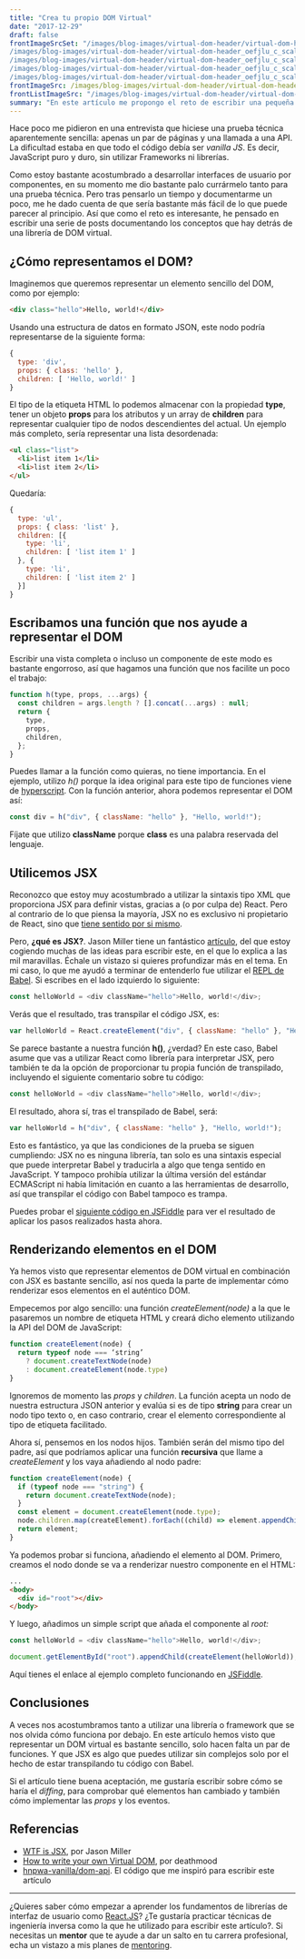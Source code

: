 ```yaml
---
title: "Crea tu propio DOM Virtual"
date: "2017-12-29"
draft: false
frontImageSrcSet: "/images/blog-images/virtual-dom-header/virtual-dom-header_oefjlu_c_scale,w_200.jpg 200w,
/images/blog-images/virtual-dom-header/virtual-dom-header_oefjlu_c_scale,w_643.jpg 643w,
/images/blog-images/virtual-dom-header/virtual-dom-header_oefjlu_c_scale,w_941.jpg 941w,
/images/blog-images/virtual-dom-header/virtual-dom-header_oefjlu_c_scale,w_1194.jpg 1194w,
/images/blog-images/virtual-dom-header/virtual-dom-header_oefjlu_c_scale,w_1400.jpg 1400w"
frontImageSrc: /images/blog-images/virtual-dom-header/virtual-dom-header_oefjlu_c_scale,w_643.jpg
frontListImageSrc: "/images/blog-images/virtual-dom-header/virtual-dom-header_oefjlu_c_scale,w_200.jpg"
summary: "En este artículo me propongo el reto de escribir una pequeña librería para aprovechar y explicar los conceptos que hay detrás del DOM Virtual."
---
```


Hace poco me pidieron en una entrevista que hiciese una prueba técnica
aparentemente sencilla: apenas un par de páginas y una llamada a una API. La
dificultad estaba en que todo el código debía ser _vanilla JS_. Es decir,
JavaScript puro y duro, sin utilizar Frameworks ni librerías.

Como estoy bastante acostumbrado a desarrollar interfaces de usuario por
componentes, en su momento me dio bastante palo currármelo tanto para una prueba
técnica. Pero tras pensarlo un tiempo y documentarme un poco, me he dado cuenta
de que sería bastante más fácil de lo que puede parecer al principio. Así que
como el reto es interesante, he pensado en escribir una serie de posts
documentando los conceptos que hay detrás de una librería de DOM virtual.

## ¿Cómo representamos el DOM?

Imaginemos que queremos representar un elemento sencillo del DOM, como por
ejemplo:

```html
<div class="hello">Hello, world!</div>
```

Usando una estructura de datos en formato JSON, este nodo podría representarse
de la siguiente forma:

```js
{
  type: 'div',
  props: { class: 'hello' },
  children: [ 'Hello, world!' ]
}
```

El tipo de la etiqueta HTML lo podemos almacenar con la propiedad **type**,
tener un objeto **props** para los atributos y un array de **children** para
representar cualquier tipo de nodos descendientes del actual. Un ejemplo más
completo, sería representar una lista desordenada:

```html
<ul class="list">
  <li>list item 1</li>
  <li>list item 2</li>
</ul>
```

Quedaría:

```js
{
  type: 'ul',
  props: { class: 'list' },
  children: [{
    type: 'li',
    children: [ 'list item 1' ]
  }, {
    type: 'li',
    children: [ 'list item 2' ]
  }]
}
```

## Escribamos una función que nos ayude a representar el DOM

Escribir una vista completa o incluso un componente de este modo es bastante
engorroso, así que hagamos una función que nos facilite un poco el trabajo:

```js
function h(type, props, ...args) {
  const children = args.length ? [].concat(...args) : null;
  return {
    type,
    props,
    children,
  };
}
```

Puedes llamar a la función como quieras, no tiene importancia. En el ejemplo,
utilizo _h()_ porque la idea original para este tipo de funciones viene de
[hyperscript](https://github.com/hyperhype/hyperscript). Con la función
anterior, ahora podemos representar el DOM así:

```js
const div = h("div", { className: "hello" }, "Hello, world!");
```

Fíjate que utilizo **className** porque **class** es una palabra reservada del
lenguaje.

## Utilicemos JSX

Reconozco que estoy muy acostumbrado a utilizar la sintaxis tipo XML que
proporciona JSX para definir vistas, gracias a (o por culpa de) React. Pero al
contrario de lo que piensa la mayoría, JSX no es exclusivo ni propietario de
React, sino que [tiene sentido por si mismo](https://facebook.github.io/jsx/).

Pero, **¿qué es JSX?**. Jason Miller tiene un fantástico
[artículo](https://jasonformat.com/wtf-is-jsx/), del que estoy cogiendo muchas
de las ideas para escribir este, en el que lo explica a las mil maravillas.
Échale un vistazo si quieres profundizar más en el tema. En mi caso, lo que me
ayudó a terminar de entenderlo fue utilizar el [REPL de
Babel](https://babeljs.io/repl). Si escribes en el lado izquierdo lo siguiente:

```js
const helloWorld = <div className="hello">Hello, world!</div>;
```

Verás que el resultado, tras transpilar el código JSX, es:

```js
var helloWorld = React.createElement("div", { className: "hello" }, "Hello, world!");
```

Se parece bastante a nuestra función **h()**, ¿verdad? En este caso, Babel asume
que vas a utilizar React como librería para interpretar JSX, pero también te da
la opción de proporcionar tu propia función de transpilado, incluyendo el
siguiente comentario sobre tu código:

```js
const helloWorld = <div className="hello">Hello, world!</div>;
```

El resultado, ahora sí, tras el transpilado de Babel, será:

```js
var helloWorld = h("div", { className: "hello" }, "Hello, world!");
```

Esto es fantástico, ya que las condiciones de la prueba se siguen cumpliendo:
JSX no es ninguna librería, tan solo es una sintaxis especial que puede
interpretar Babel y traducirla a algo que tenga sentido en JavaScript. Y tampoco
prohibía utilizar la última versión del estándar ECMAScript ni había limitación
en cuanto a las herramientas de desarrollo, así que transpilar el código con
Babel tampoco es trampa.

Puedes probar el [siguiente código en JSFiddle](https://jsfiddle.net/58pmedyd/)
para ver el resultado de aplicar los pasos realizados hasta ahora.

## Renderizando elementos en el DOM

Ya hemos visto que representar elementos de DOM virtual en combinación con JSX
es bastante sencillo, así nos queda la parte de implementar cómo renderizar esos
elementos en el auténtico DOM.

Empecemos por algo sencillo: una función _createElement(node)_ a la que le
pasaremos un nombre de etiqueta HTML y creará dicho elemento utilizando la API
del DOM de JavaScript:

```js
function createElement(node) {
  return typeof node === ‘string’
    ? document.createTextNode(node)
    : document.createElement(node.type)
}
```

Ignoremos de momento las _props_ y _children_. La función acepta un nodo de
nuestra estructura JSON anterior y evalúa si es de tipo **string** para crear un
nodo tipo texto o, en caso contrario, crear el elemento correspondiente al tipo
de etiqueta facilitado.

Ahora sí, pensemos en los nodos hijos. También serán del mismo tipo del padre,
así que podríamos aplicar una función **recursiva** que llame a _createElement_
y los vaya añadiendo al nodo padre:

```js
function createElement(node) {
  if (typeof node === "string") {
    return document.createTextNode(node);
  }
  const element = document.createElement(node.type);
  node.children.map(createElement).forEach((child) => element.appendChild(child));
  return element;
}
```

Ya podemos probar si funciona, añadiendo el elemento al DOM. Primero, creamos el
nodo donde se va a renderizar nuestro componente en el HTML:

```html
...
<body>
  <div id="root"></div>
</body>
```

Y luego, añadimos un simple script que añada el componente al _root:_

```js
const helloWorld = <div className="hello">Hello, world!</div>;

document.getElementById("root").appendChild(createElement(helloWorld));
```

Aquí tienes el enlace al ejemplo completo funcionando en [JSFiddle](https://jsfiddle.net/oL0bmwg7/).

## Conclusiones

A veces nos acostumbramos tanto a utilizar una librería o framework que se nos
olvida cómo funciona por debajo. En este artículo hemos visto que representar un
DOM virtual es bastante sencillo, solo hacen falta un par de funciones. Y que
JSX es algo que puedes utilizar sin complejos solo por el hecho de estar
transpilando tu código con Babel.

Si el artículo tiene buena aceptación, me gustaría escribir sobre cómo se haría
el _diffing_, para comprobar qué elementos han cambiado y también cómo
implementar las _props_ y los eventos.

## Referencias

- [WTF is JSX](https://jasonformat.com/wtf-is-jsx/), por Jason Miller
- [How to write your own Virtual
  DOM](https://medium.com/@deathmood/how-to-write-your-own-virtual-dom-ee74acc13060),
  por deathmood
- [hnpwa-vanilla/dom-api](https://github.com/cristianbote/hnpwa-vanilla/blob/master/src/core/dom-api.js). El código que me inspiró para escribir este artículo

---

¿Quieres saber cómo empezar a aprender los fundamentos de librerías de interfaz de usuario como [React.JS](https://reactjs.org/)? ¿Te gustaría practicar técnicas de ingeniería inversa como la que he utilizado para escribir este artículo?. Si necesitas un **mentor** que te ayude a dar un salto en tu carrera profesional, echa un vistazo a mis planes de [mentoring](/mentoring).
